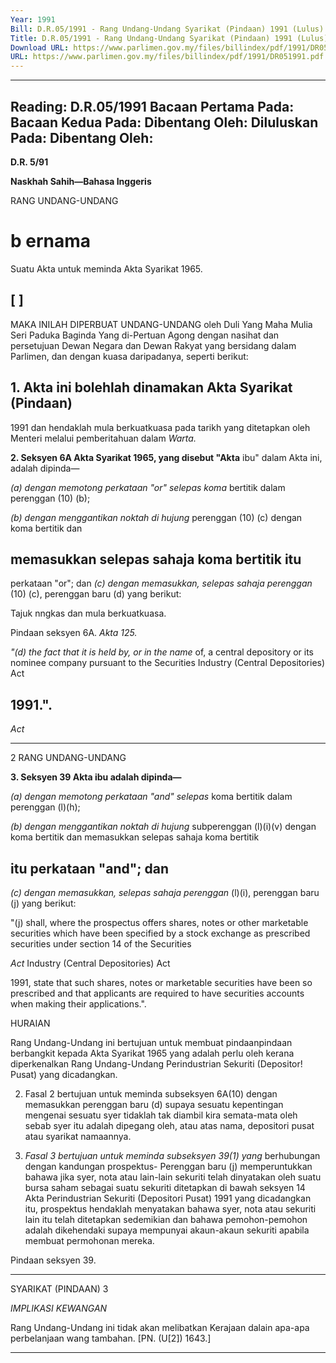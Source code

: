 ```yaml
---
Year: 1991
Bill: D.R.05/1991 - Rang Undang-Undang Syarikat (Pindaan) 1991 (Lulus)
Title: D.R.05/1991 - Rang Undang-Undang Syarikat (Pindaan) 1991 (Lulus)
Download URL: https://www.parlimen.gov.my/files/billindex/pdf/1991/DR051991.pdf
URL: https://www.parlimen.gov.my/files/billindex/pdf/1991/DR051991.pdf
---
```

---
Reading:
D.R.05/1991
Bacaan Pertama Pada:
Bacaan Kedua Pada:
Dibentang Oleh:
Diluluskan Pada:
Dibentang Oleh:
---

**D.R. 5/91**

**Naskhah Sahih—Bahasa Inggeris**

RANG UNDANG-UNDANG

# b ernama

Suatu Akta untuk meminda Akta Syarikat 1965.

## [ ]

MAKA INILAH DIPERBUAT UNDANG-UNDANG
oleh Duli Yang Maha Mulia Seri Paduka Baginda Yang
di-Pertuan Agong dengan nasihat dan persetujuan Dewan
Negara dan Dewan Rakyat yang bersidang dalam
Parlimen, dan dengan kuasa daripadanya, seperti berikut:

## 1. Akta ini bolehlah dinamakan Akta Syarikat (Pindaan)
1991 dan hendaklah mula berkuatkuasa pada tarikh yang
ditetapkan oleh Menteri melalui pemberitahuan dalam
_Warta._

**2. Seksyen 6A Akta Syarikat 1965, yang disebut "Akta**
ibu" dalam Akta ini, adalah dipinda—

_(a) dengan memotong perkataan "or" selepas koma_
bertitik dalam perenggan (10) (b);

_(b) dengan menggantikan noktah di hujung_
perenggan (10) (c) dengan koma bertitik dan
## memasukkan selepas sahaja koma bertitik itu
perkataan "or"; dan
_(c) dengan memasukkan, selepas sahaja perenggan_
(10) (c), perenggan baru (d) yang berikut:


Tajuk nngkas
dan mula
berkuatkuasa.

Pindaan
seksyen 6A.
_Akta 125._


_"(d) the fact that it is held by, or in the name_
of, a central depository or its nominee
company pursuant to the Securities
Industry (Central Depositories) Act
## 1991.".


_Act_


-----

2 RANG UNDANG-UNDANG

**3. Seksyen 39 Akta ibu adalah dipinda—**

_(a) dengan memotong perkataan "and" selepas_
koma bertitik dalam perenggan (l)(h);

_(b) dengan menggantikan noktah di hujung_
subperenggan (l)(i)(v) dengan koma bertitik
dan memasukkan selepas sahaja koma bertitik
## itu perkataan "and"; dan

_(c) dengan memasukkan, selepas sahaja perenggan_
(l)(i), perenggan baru (j) yang berikut:

"(j) shall, where the prospectus offers
shares, notes or other marketable
securities which have been specified by
a stock exchange as prescribed securities
under section 14 of the Securities

_Act_ Industry (Central Depositories) Act

1991, state that such shares, notes or
marketable securities have been so
prescribed and that applicants are
required to have securities accounts
when making their applications.".

HURAIAN

Rang Undang-Undang ini bertujuan untuk membuat pindaanpindaan berbangkit kepada Akta Syarikat 1965 yang adalah perlu
oleh kerana diperkenalkan Rang Undang-Undang Perindustrian
Sekuriti (Depositor! Pusat) yang dicadangkan.

2. Fasal 2 bertujuan untuk meminda subseksyen 6A(10) dengan
memasukkan perenggan baru (d) supaya sesuatu kepentingan
mengenai sesuatu syer tidaklah tak diambil kira semata-mata oleh
sebab syer itu adalah dipegang oleh, atau atas nama, depositori pusat
atau syarikat namaannya.

3. _Fasal 3 bertujuan untuk meminda subseksyen 39(1) yang_
berhubungan dengan kandungan prospektus- Perenggan baru (j)
memperuntukkan bahawa jika syer, nota atau lain-lain sekuriti telah
dinyatakan oleh suatu bursa saham sebagai suatu sekuriti ditetapkan
di bawah seksyen 14 Akta Perindustrian Sekuriti (Depositori Pusat)
1991 yang dicadangkan itu, prospektus hendaklah menyatakan
bahawa syer, nota atau sekuriti lain itu telah ditetapkan sedemikian
dan bahawa pemohon-pemohon adalah dikehendaki supaya
mempunyai akaun-akaun sekuriti apabila membuat permohonan
mereka.


Pindaan
seksyen 39.


-----

SYARIKAT (PINDAAN) 3

_IMPLIKASI_ _KEWANGAN_

Rang Undang-Undang ini tidak akan melibatkan Kerajaan dalain
apa-apa perbelanjaan wang tambahan. [PN. (U[2]) 1643.]


-----

